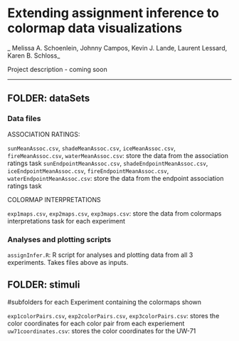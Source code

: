 # Extending assignment inference to colormap data visualizations

_ Melissa A. Schoenlein, Johnny Campos, Kevin J. Lande, Laurent Lessard, Karen B. Schloss_

Project description - coming soon

---


## FOLDER: dataSets
### Data files 

ASSOCIATION RATINGS: 

`sunMeanAssoc.csv`, `shadeMeanAssoc.csv`, `iceMeanAssoc.csv`, `fireMeanAssoc.csv`, `waterMeanAssoc.csv`: store the data from the association ratings task
`sunEndpointMeanAssoc.csv`, `shadeEndpointMeanAssoc.csv`, `iceEndpointMeanAssoc.csv`, `fireEndpointMeanAssoc.csv`, `waterEndpointMeanAssoc.csv`: store the data from the endpoint association ratings task


COLORMAP INTERPRETATIONS

`exp1maps.csv`, `exp2maps.csv`, `exp3maps.csv`: store the data from colormaps interpretations task for each experiment


### Analyses and plotting scripts

`assignInfer.R`: R script for analyses and plotting data from all 3 experiments. Takes files above as inputs.


## FOLDER: stimuli
#subfolders for each Experiment containing the colormaps shown 

`exp1colorPairs.csv`, `exp2colorPairs.csv`, `exp3colorPairs.csv`: stores the color coordinates for each color pair from each experiement
`uw71coordinates.csv`: stores the color coordinates for the UW-71

